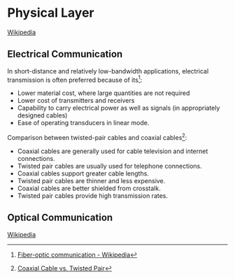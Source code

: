 # Physical Layer
[Wikipedia](https://en.wikipedia.org/wiki/Physical_layer)

## Electrical Communication
In short-distance and relatively low-bandwidth applications, electrical transmission is often preferred because of its[^fiber-wiki]:

- Lower material cost, where large quantities are not required
- Lower cost of transmitters and receivers
- Capability to carry electrical power as well as signals (in appropriately designed cables)
- Ease of operating transducers in linear mode.

Comparison between twisted-pair cables and coaxial cables[^sparklight]:
- Coaxial cables are generally used for cable television and internet connections.
- Twisted pair cables are usually used for telephone connections.
- Coaxial cables support greater cable lengths.
- Twisted pair cables are thinner and less expensive.
- Coaxial cables are better shielded from crosstalk.
- Twisted pair cables provide high transmission rates.

## Optical Communication
[Wikipedia](https://en.wikipedia.org/wiki/Optical_communication)


[^fiber-wiki]: [Fiber-optic communication - Wikipedia](https://en.wikipedia.org/wiki/Fiber-optic_communication#Comparison_with_electrical_transmission)
[^sparklight]: [Coaxial Cable vs. Twisted Pair](https://business.sparklight.com/the-wire/tech-talk/business-internet/coaxial-cable-vs-twisted-pair)